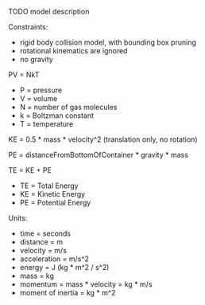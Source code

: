 TODO model description

Constraints: 
* rigid body collision model, with bounding box pruning
* rotational kinematics are ignored
* no gravity
 
PV = NkT

* P = pressure
* V = volume
* N = number of gas molecules
* k = Boltzman constant
* T = temperature

KE = 0.5 * mass * velocity^2 (translation only, no rotation)

PE = distanceFromBottomOfContainer * gravity * mass

TE = KE + PE

* TE = Total Energy
* KE = Kinetic Energy
* PE = Potential Energy

Units:

* time = seconds
* distance = m
* velocity = m/s
* acceleration = m/s^2
* energy = J (kg * m^2 / s^2)
* mass = kg
* momentum = mass * velocity = kg * m/s
* moment of inertia = kg * m^2
